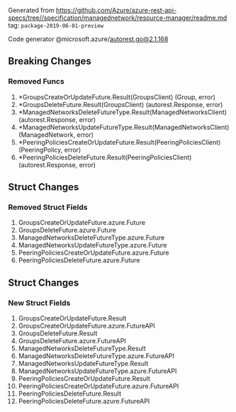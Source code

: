 Generated from https://github.com/Azure/azure-rest-api-specs/tree//specification/managednetwork/resource-manager/readme.md tag: `package-2019-06-01-preview`

Code generator @microsoft.azure/autorest.go@2.1.168

## Breaking Changes

### Removed Funcs

1. *GroupsCreateOrUpdateFuture.Result(GroupsClient) (Group, error)
1. *GroupsDeleteFuture.Result(GroupsClient) (autorest.Response, error)
1. *ManagedNetworksDeleteFutureType.Result(ManagedNetworksClient) (autorest.Response, error)
1. *ManagedNetworksUpdateFutureType.Result(ManagedNetworksClient) (ManagedNetwork, error)
1. *PeeringPoliciesCreateOrUpdateFuture.Result(PeeringPoliciesClient) (PeeringPolicy, error)
1. *PeeringPoliciesDeleteFuture.Result(PeeringPoliciesClient) (autorest.Response, error)

## Struct Changes

### Removed Struct Fields

1. GroupsCreateOrUpdateFuture.azure.Future
1. GroupsDeleteFuture.azure.Future
1. ManagedNetworksDeleteFutureType.azure.Future
1. ManagedNetworksUpdateFutureType.azure.Future
1. PeeringPoliciesCreateOrUpdateFuture.azure.Future
1. PeeringPoliciesDeleteFuture.azure.Future

## Struct Changes

### New Struct Fields

1. GroupsCreateOrUpdateFuture.Result
1. GroupsCreateOrUpdateFuture.azure.FutureAPI
1. GroupsDeleteFuture.Result
1. GroupsDeleteFuture.azure.FutureAPI
1. ManagedNetworksDeleteFutureType.Result
1. ManagedNetworksDeleteFutureType.azure.FutureAPI
1. ManagedNetworksUpdateFutureType.Result
1. ManagedNetworksUpdateFutureType.azure.FutureAPI
1. PeeringPoliciesCreateOrUpdateFuture.Result
1. PeeringPoliciesCreateOrUpdateFuture.azure.FutureAPI
1. PeeringPoliciesDeleteFuture.Result
1. PeeringPoliciesDeleteFuture.azure.FutureAPI
